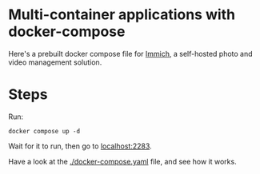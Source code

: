 # Multi-container applications with docker-compose


Here's a prebuilt docker compose file for [Immich](https://github.com/immich-app/immich), a self-hosted photo and video management solution.

# Steps

Run:
```
docker compose up -d
```

Wait for it to run, then go to [localhost:2283](localhost:2283).

Have a look at the [./docker-compose.yaml](./docker-compose.yaml) file, and see how it works.